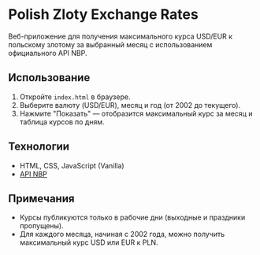 # Polish Zloty Exchange Rates

Веб-приложение для получения максимального курса USD/EUR к польскому злотому за выбранный месяц с использованием официального API NBP.

## Использование
1. Откройте `index.html` в браузере.
2. Выберите валюту (USD/EUR), месяц и год (от 2002 до текущего).
3. Нажмите "Показать" — отобразится максимальный курс за месяц и таблица курсов по дням.

## Технологии
- HTML, CSS, JavaScript (Vanilla)
- [API NBP](https://api.nbp.pl/)

## Примечания
- Курсы публикуются только в рабочие дни (выходные и праздники пропущены).
- Для каждого месяца, начиная с 2002 года, можно получить максимальный курс USD или EUR к PLN.
